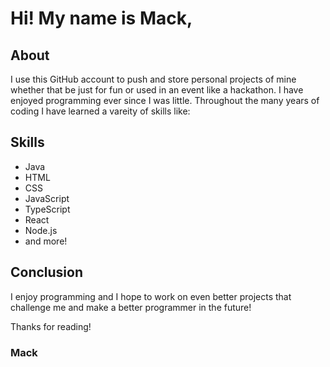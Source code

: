# Hi! My name is Mack,

## About
I use this GitHub account to push and store personal projects of mine whether that be just for fun or used in an event like a hackathon. I have enjoyed programming ever since I was little. Throughout the many years of coding I have learned a vareity of skills like:

## Skills
- Java
- HTML
- CSS
- JavaScript
- TypeScript
- React
- Node.js
- and more!

## Conclusion
I enjoy programming and I hope to work on even better projects that challenge me and make a better programmer in the future!

Thanks for reading!

### Mack
